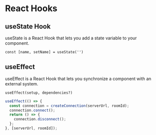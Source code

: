 # React Hooks

## useState Hook

useState is a React Hook that lets you add a state variable to your component.

`const [name, setName] = useState('')`

## useEffect

useEffect is a React Hook that lets you synchronize a component with an external system.

`useEffect(setup, dependencies?)`

```javascript
useEffect(() => {
  const connection = createConnection(serverUrl, roomId);
  connection.connect();
  return () => {
    connection.disconnect();
  };
}, [serverUrl, roomId]);
```

## 
